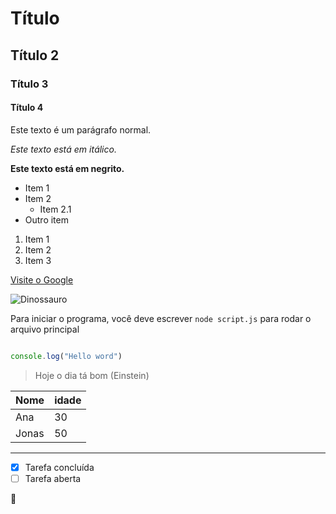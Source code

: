 # Título
## Título 2
### Título 3
#### Título 4

Este texto é um parágrafo normal.

*Este texto está em itálico.*

**Este texto está em negrito.**

- Item 1
- Item 2
  - Item 2.1
- Outro item

1. Item 1
2. Item 2
3. Item 3

[Visite o Google](http://www.google.com/)

![Dinossauro](https://cdn.pixabay.com/photo/2024/05/31/18/54/meme-8801100_960_720.png)

Para iniciar o programa, você deve escrever `node script.js` para rodar o arquivo principal

```javascript

console.log("Hello word")

```

> Hoje o dia tá bom (Einstein)


| Nome  | idade |
| ------|-------|
| Ana   |  30   |
| Jonas |  50   |

---

- [x] Tarefa concluída
- [ ] Tarefa aberta

🛐










